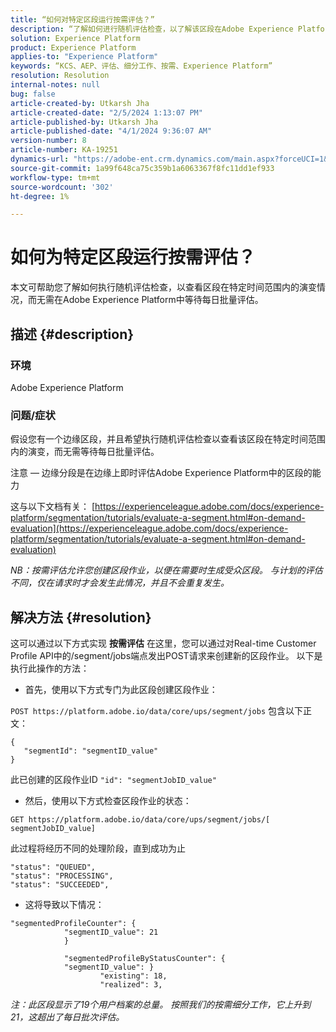 ```yaml
---
title: “如何对特定区段运行按需评估？”
description: “了解如何进行随机评估检查，以了解该区段在Adobe Experience Platform中的特定时间范围内是如何演变的。”
solution: Experience Platform
product: Experience Platform
applies-to: "Experience Platform"
keywords: “KCS、AEP、评估、细分工作、按需、Experience Platform”
resolution: Resolution
internal-notes: null
bug: false
article-created-by: Utkarsh Jha
article-created-date: "2/5/2024 1:13:07 PM"
article-published-by: Utkarsh Jha
article-published-date: "4/1/2024 9:36:07 AM"
version-number: 8
article-number: KA-19251
dynamics-url: "https://adobe-ent.crm.dynamics.com/main.aspx?forceUCI=1&pagetype=entityrecord&etn=knowledgearticle&id=4ad2f546-28c4-ee11-9079-6045bd006b25"
source-git-commit: 1a99f648ca75c359b1a6063367f8fc11dd1ef933
workflow-type: tm+mt
source-wordcount: '302'
ht-degree: 1%

---
```


# 如何为特定区段运行按需评估？


本文可帮助您了解如何执行随机评估检查，以查看区段在特定时间范围内的演变情况，而无需在Adobe Experience Platform中等待每日批量评估。

## 描述 {#description}


### 环境

Adobe Experience Platform

### 问题/症状

假设您有一个边缘区段，并且希望执行随机评估检查以查看该区段在特定时间范围内的演变，而无需等待每日批量评估。

注意 — 边缘分段是在边缘上即时评估Adobe Experience Platform中的区段的能力

这与以下文档有关： [https://experienceleague.adobe.com/docs/experience-platform/segmentation/tutorials/evaluate-a-segment.html#on-demand-evaluation](https://experienceleague.adobe.com/docs/experience-platform/segmentation/tutorials/evaluate-a-segment.html#on-demand-evaluation)

*NB：按需评估允许您创建区段作业，以便在需要时生成受众区段。 与计划的评估不同，仅在请求时才会发生此情况，并且不会重复发生。*


## 解决方法 {#resolution}


这可以通过以下方式实现 <b>按需评估</b> 在这里，您可以通过对Real-time Customer Profile API中的/segment/jobs端点发出POST请求来创建新的区段作业。 以下是执行此操作的方法：

- 首先，使用以下方式专门为此区段创建区段作业：


`POST https://platform.adobe.io/data/core/ups/segment/jobs` 包含以下正文：


```
{
   "segmentId": "segmentID_value"
}
```


此已创建的区段作业ID `"id": "segmentJobID_value"`

- 然后，使用以下方式检查区段作业的状态：


`GET https://platform.adobe.io/data/core/ups/segment/jobs/[ segmentJobID_value]`

此过程将经历不同的处理阶段，直到成功为止




```
"status": "QUEUED",
"status": "PROCESSING",
"status": "SUCCEEDED",
```




- 这将导致以下情况：





```
"segmentedProfileCounter": {
            "segmentID_value": 21
            }

            "segmentedProfileByStatusCounter": {
            "segmentID_value": }
                    "existing": 18,
                    "realized": 3,
```




*注：此区段显示了19个用户档案的总量。 按照我们的按需细分工作，它上升到21，这超出了每日批次评估。*
